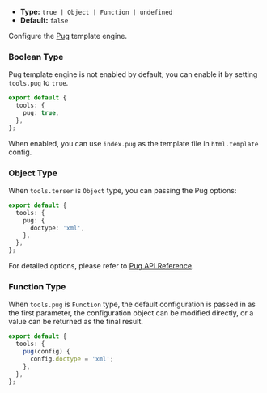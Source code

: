 - **Type:** `true | Object | Function | undefined`
- **Default:** `false`

Configure the [Pug](https://pugjs.org/) template engine.

### Boolean Type

Pug template engine is not enabled by default, you can enable it by setting `tools.pug` to `true`.

```ts
export default {
  tools: {
    pug: true,
  },
};
```

When enabled, you can use `index.pug` as the template file in `html.template` config.

### Object Type

When `tools.terser` is `Object` type, you can passing the Pug options:

```ts
export default {
  tools: {
    pug: {
      doctype: 'xml',
    },
  },
};
```

For detailed options, please refer to [Pug API Reference](https://pugjs.org/api/reference.html#options).

### Function Type

When `tools.pug` is `Function` type, the default configuration is passed in as the first parameter, the configuration object can be modified directly, or a value can be returned as the final result.

```ts
export default {
  tools: {
    pug(config) {
      config.doctype = 'xml';
    },
  },
};
```
